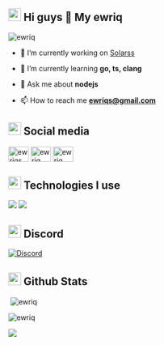 
<h2 width="100%"><img width="25" src="" /> Hi guys 👋 My ewriq </h2>

<p align="left"><img src="https://komarev.com/ghpvc/?username=ewriq&label=Profile%20views&color=0e75b6&style=flat" alt="ewriq" /> </p>



- 🔭 I’m currently working on [Solarss](https://solarss.com.tr/)

- 🌱 I’m currently learning **go, ts, clang**

- 💬 Ask me about **nodejs**

- 📫 How to reach me **ewriqs@gmail.com**

<h2 align="left">  <img width="25" src="" /> Social media </h2>
<p align="left">
<a href="https://instagram.com/ewriqs" target="blank"><img align="center" src="https://raw.githubusercontent.com/rahuldkjain/github-profile-readme-generator/master/src/images/icons/Social/instagram.svg" alt="ewriqs" height="30" width="40" /></a>
<a href="https://www.youtube.com/c/ewriq" target="blank"><img align="center" src="https://raw.githubusercontent.com/rahuldkjain/github-profile-readme-generator/master/src/images/icons/Social/youtube.svg" alt="ewriq" height="30" width="40" /></a>
<a href="https://discord.gg/ewriq" target="blank"><img align="center" src="https://raw.githubusercontent.com/rahuldkjain/github-profile-readme-generator/master/src/images/icons/Social/discord.svg" alt="ewriq" height="30" width="40" /></a>
</p>



<h2 width="100%"><img width="25" src="https://emojipedia-us.s3.dualstack.us-west-1.amazonaws.com/thumbs/120/apple/325/gear_2699-fe0f.png" /> Technologies I use</h2>
<img src="https://skillicons.dev/icons?i=bootstrap,replit,css,sass,html,js,ts,next,mongodb,discord,cloudflare,codepen,express,git,github,nodejs,markdown,netlify,python,npm," />
<img src="https://skillicons.dev/icons?i=tailwind,go,react,electron,linux,deno,vercel,vue,rust,svetle" /> 



<h2 width="100%"><img width="25" src="" /> Discord</h2>

[![Discord](https://lanyard.cnrad.dev/api/1085964318853566524)](https://discord.com/users/1085964318853566524)

<h2 width="100%"><img width="25" src="" /> Github Stats </h2>


<p>&nbsp;<img align="center" src="https://github-readme-stats.vercel.app/api?username=ewriq&show_icons=true&theme=dark&locale=en" alt="ewriq" /></p>

<p><img align="center" src="https://github-readme-streak-stats.herokuapp.com/?user=ewriq&theme=dark" alt="ewriq" /></p>

<p><img align="center" src="https://github-readme-stats.vercel.app/api/top-langs/?username=ewriq&theme=dark&hide_border=yes&include_all_commits=true&count_private=true&layout=compact"> </p>
